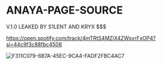 # ANAYA-PAGE-SOURCE
V.1.0 LEAKED BY S1LENT AND KRYX $$$

https://open.spotify.com/track/4mTRtS4MZiX4ZWsvrFxOP4?si=44c9f3c88fbc4508


![F311C079-6B7A-45EC-9CA4-FADF2FBC4AC7](https://user-images.githubusercontent.com/132094940/235222480-1f193ebc-87da-48b8-9214-7ed459678a8e.gif)


